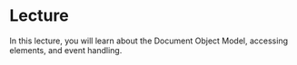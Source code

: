 # Lecture

In this lecture, you will learn about the Document Object Model, accessing elements, and event handling.